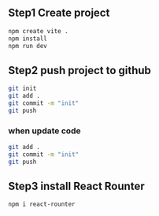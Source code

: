 ## Step1 Create project
```bash
npm create vite .
npm install
npm run dev
```


## Step2 push project to github
```bash
git init
git add .
git commit -m "init"
git push
```


### when update code
```bash
git add .
git commit -m "init"
git push
```

## Step3 install React Rounter
```bash
npm i react-rounter
```